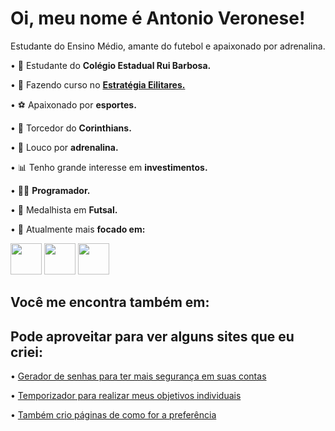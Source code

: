 # Oi, meu nome é Antonio Veronese!
Estudante do Ensino Médio, amante do futebol e apaixonado por adrenalina.

• 🏫 Estudante do **Colégio Estadual Rui Barbosa.**

• 🦉 Fazendo curso no [**Estratégia Eilitares.**](https://militares.estrategia.com/)

• ⚽ Apaixonado por **esportes.**

• 🦅 Torcedor do **Corinthians.**

• 🧬 Louco por **adrenalina.**

• 📊 Tenho grande interesse em **investimentos.**

• 👨‍💻 **Programador.**

• 🥇 Medalhista em **Futsal.**

• 📔 Atualmente mais **focado em:**

<div display="inline">
  <img width="50" height="50" src="https://github.com/antonioo23/antonioo23/assets/107552515/a9effc32-be6e-4a45-9267-4cda36a5b30a"/>
  <img width="50" height="50" src="https://github.com/antonioo23/antonioo23/assets/107552515/01690e23-583c-49cb-88bf-8edf4b160df9"/>
  <img width="50" height="50" src="https://github.com/antonioo23/antonioo23/assets/107552515/93f67505-e47f-494d-8462-1618db7b0a12"/>
</div>

##

## Você me encontra também em:



## Pode aproveitar para ver alguns sites que eu criei:

• [Gerador de senhas para ter mais segurança em suas contas](https://antonioo23.github.io/seguranca_digital/)

• [Temporizador para realizar meus objetivos individuais](https://antonioo23.github.io/ANTONIO/)

• [Também crio páginas de como for a preferência](https://antonioo23.github.io/ola_mundo/)
